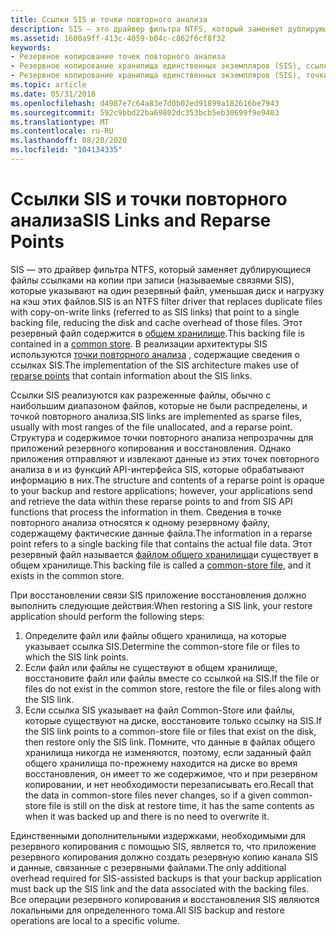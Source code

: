 ```yaml
---
title: Ссылки SIS и точки повторного анализа
description: SIS — это драйвер фильтра NTFS, который заменяет дублирующиеся файлы ссылками на копии при записи (называемые связями SIS), которые указывают на один резервный файл, уменьшая диск и нагрузку на кэш этих файлов.
ms.assetid: 1600a9ff-413c-4059-b04c-c862f6cf8f32
keywords:
- Резервное копирование точек повторного анализа
- Резервное копирование хранилища единственных экземпляров (SIS), ссылки SIS
- Резервное копирование хранилища единственных экземпляров (SIS), точки повторного анализа
ms.topic: article
ms.date: 05/31/2018
ms.openlocfilehash: d4987e7c64a83e7d0b02ed91899a182616be7943
ms.sourcegitcommit: 592c9bbd22ba69802dc353bcb5eb30699f9e9403
ms.translationtype: MT
ms.contentlocale: ru-RU
ms.lasthandoff: 08/20/2020
ms.locfileid: "104134335"
---
```

# <a name="sis-links-and-reparse-points"></a><span data-ttu-id="5915b-106">Ссылки SIS и точки повторного анализа</span><span class="sxs-lookup"><span data-stu-id="5915b-106">SIS Links and Reparse Points</span></span>

<span data-ttu-id="5915b-107">SIS — это драйвер фильтра NTFS, который заменяет дублирующиеся файлы ссылками на копии при записи (называемые связями SIS), которые указывают на один резервный файл, уменьшая диск и нагрузку на кэш этих файлов.</span><span class="sxs-lookup"><span data-stu-id="5915b-107">SIS is an NTFS filter driver that replaces duplicate files with copy-on-write links (referred to as SIS links) that point to a single backing file, reducing the disk and cache overhead of those files.</span></span> <span data-ttu-id="5915b-108">Этот резервный файл содержится в [общем хранилище](the-sis-common-store-and-common-store-files.md).</span><span class="sxs-lookup"><span data-stu-id="5915b-108">This backing file is contained in a [common store](the-sis-common-store-and-common-store-files.md).</span></span> <span data-ttu-id="5915b-109">В реализации архитектуры SIS используются [точки повторного анализа](/windows/desktop/FileIO/reparse-points) , содержащие сведения о ссылках SIS.</span><span class="sxs-lookup"><span data-stu-id="5915b-109">The implementation of the SIS architecture makes use of [reparse points](/windows/desktop/FileIO/reparse-points) that contain information about the SIS links.</span></span>

<span data-ttu-id="5915b-110">Ссылки SIS реализуются как разреженные файлы, обычно с наибольшим диапазоном файлов, которые не были распределены, и точкой повторного анализа.</span><span class="sxs-lookup"><span data-stu-id="5915b-110">SIS links are implemented as sparse files, usually with most ranges of the file unallocated, and a reparse point.</span></span> <span data-ttu-id="5915b-111">Структура и содержимое точки повторного анализа непрозрачны для приложений резервного копирования и восстановления. Однако приложения отправляют и извлекают данные из этих точек повторного анализа в и из функций API-интерфейса SIS, которые обрабатывают информацию в них.</span><span class="sxs-lookup"><span data-stu-id="5915b-111">The structure and contents of a reparse point is opaque to your backup and restore applications; however, your applications send and retrieve the data within these reparse points to and from SIS API functions that process the information in them.</span></span> <span data-ttu-id="5915b-112">Сведения в точке повторного анализа относятся к одному резервному файлу, содержащему фактические данные файла.</span><span class="sxs-lookup"><span data-stu-id="5915b-112">The information in a reparse point refers to a single backing file that contains the actual file data.</span></span> <span data-ttu-id="5915b-113">Этот резервный файл называется [файлом общего хранилища](the-sis-common-store-and-common-store-files.md)и существует в общем хранилище.</span><span class="sxs-lookup"><span data-stu-id="5915b-113">This backing file is called a [common-store file](the-sis-common-store-and-common-store-files.md), and it exists in the common store.</span></span>

<span data-ttu-id="5915b-114">При восстановлении связи SIS приложение восстановления должно выполнить следующие действия:</span><span class="sxs-lookup"><span data-stu-id="5915b-114">When restoring a SIS link, your restore application should perform the following steps:</span></span>

1.  <span data-ttu-id="5915b-115">Определите файл или файлы общего хранилища, на которые указывает ссылка SIS.</span><span class="sxs-lookup"><span data-stu-id="5915b-115">Determine the common-store file or files to which the SIS link points.</span></span>
2.  <span data-ttu-id="5915b-116">Если файл или файлы не существуют в общем хранилище, восстановите файл или файлы вместе со ссылкой на SIS.</span><span class="sxs-lookup"><span data-stu-id="5915b-116">If the file or files do not exist in the common store, restore the file or files along with the SIS link.</span></span>
3.  <span data-ttu-id="5915b-117">Если ссылка SIS указывает на файл Common-Store или файлы, которые существуют на диске, восстановите только ссылку на SIS.</span><span class="sxs-lookup"><span data-stu-id="5915b-117">If the SIS link points to a common-store file or files that exist on the disk, then restore only the SIS link.</span></span> <span data-ttu-id="5915b-118">Помните, что данные в файлах общего хранилища никогда не изменяются, поэтому, если заданный файл общего хранилища по-прежнему находится на диске во время восстановления, он имеет то же содержимое, что и при резервном копировании, и нет необходимости перезаписывать его.</span><span class="sxs-lookup"><span data-stu-id="5915b-118">Recall that the data in common-store files never changes, so if a given common-store file is still on the disk at restore time, it has the same contents as when it was backed up and there is no need to overwrite it.</span></span>

<span data-ttu-id="5915b-119">Единственными дополнительными издержками, необходимыми для резервного копирования с помощью SIS, является то, что приложение резервного копирования должно создать резервную копию канала SIS и данные, связанные с резервными файлами.</span><span class="sxs-lookup"><span data-stu-id="5915b-119">The only additional overhead required for SIS-assisted backups is that your backup application must back up the SIS link and the data associated with the backing files.</span></span> <span data-ttu-id="5915b-120">Все операции резервного копирования и восстановления SIS являются локальными для определенного тома.</span><span class="sxs-lookup"><span data-stu-id="5915b-120">All SIS backup and restore operations are local to a specific volume.</span></span>

 

 